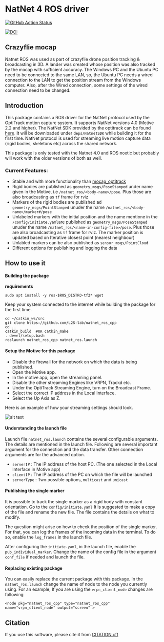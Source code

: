 # NatNet 4 ROS driver

[![GitHub Action Status](https://github.com/L2S-lab/natnet_ros_cpp/actions/workflows/main.yaml/badge.svg?event=push)](https://github.com/L2S-lab/natnet_ros_cpp)  

[![DOI](https://zenodo.org/badge/DOI/10.5281/zenodo.7773546.svg)](https://doi.org/10.5281/zenodo.7773546)

## Crazyflie mocap
Natnet ROS was used as part of crazyflie drone position tracking & broadcasting in 3D. A lander was created whose position was also tracked by the mocap with sufficient accuracy. The Windows PC and the Ubuntu PC need to be connected to the same LAN, so, the Ubuntu PC needs a wired connection to the LAN to get the position stream from the Windows computer. Also, after the Wired connection, some settings of the wired connection need to be changed. 

## Introduction
This package contains a ROS driver for the NatNet protocol used by the OptiTrack motion capture system. It supports NatNet versions 4.0 (Motive 2.2 and higher). The NatNet SDK provided by the optitrack can be found [here](https://optitrack.com/support/downloads/developer-tools.html#natnet-sdk). It will be downloaded under `deps/NatnetSDK` while building it for the first time. NatNet protocol is used for streaming live motion capture data (rigid bodies, skeletons etc) across the shared network. 

This package is only tested with the Natnet 4.0 and ROS noetic but probably will work with the older versions of both as well. 

### Current Features:
  
 - Stable and with more functionality than [mocap_optitrack](https://github.com/ros-drivers/mocap_optitrack)
 - Rigid bodies are published as `geometry_msgs/PoseStamped` under name given in the Motive, i.e `/natnet_ros/<body-name>/pose`. Plus those are also broadcasting as `tf` frame for rviz
 - Markers of the rigid bodies are published ad `geometry_msgs/PointStamped` unuder the name `/natnet_ros/<body-name>/marker#/pose`
 - Unlabeled markers with the initial position and the name mentione in the `/config/initiate.yaml`are published as `geometry_msgs/PoseStamped` unuder the name `/natnet_ros/<name-in-config-file>/pose`. Plus those are also broadcasting as `tf` frame for rviz. The marker position is updated based on Iterative closest point (nearest neighbour)
 - Unlabled markers can be also published as `sensor_msgs/PointCloud`
 - Different options for publishing and logging the data


## How to use it

#### Building the package
**requirements**
```
sudo apt install -y ros-$ROS_DISTRO-tf2* wget
```
Keep your system connected to the internet while building the package for the first time.
```
cd ~/catkin_ws/src
git clone https://github.com/L2S-lab/natnet_ros_cpp
cd ..
catkin_build  #OR catkin_make
. devel/setup.bash
roslaunch natnet_ros_cpp natnet_ros.launch
```

#### Setup the Motive for this package
- Disable the firewall for the network on which the data is being published.
- Open the Motive app. 
- In the motive app, open the streaming panel.
- Disable the other streaming Engines like VRPN, Trackd etc.
- Under the OptiTrack Streaming Engine, turn on the Broadcast Frame.
- Select the correct IP address in the Local Interface.
- Select the Up Axis as Z.

Here is an example of how your streaming settings should look.

![alt text](https://github.com/L2S-lab/natnet_ros_cpp/blob/noeitc/img/streaming.png)

#### Understanding the launch file
Launch file `natnet_ros.launch` contains the several configurable arguments. The details are mentioned in the launch file. Following are several important argument for the connection and the data transfer. Other connection arguments are for the advanced option.

- `serverIP` : The IP address of the host PC. (The one selected in the Local Interface in Motive app)
- `clientIP` : The IP address of the PC on which the file will be launched
- `serverType` : Two possible options, `multicast` and `unicast`

#### Publishing the single marker 
It is possible to track the single marker as a rigid body with constant orientation. Go to the `config/initiate.yaml` It is suggested to make a copy of the file and rename the new file.
The file contains the details on what to modify. 

The question might arise on how to check the position of the single marker. For that, you can log the frames of the incoming data in the terminal. To do so, enable the `log_frames` in the launch file.

After configuring the `initiate.yaml`, in the launch file, enable the `pub_individual_marker`. Change the name of the config file in the argument `conf_file` if needed and launch the file.

#### Replacing existing package
You can easily replace the current package with this package. In the `natnet_ros.launch` change the name of node to the node you currently using. For an example, 
If you are using the `vrpn_client_node`
changes are following

```
<node pkg="natnet_ros_cpp" type="natnet_ros_cpp" name="vrpn_client_node" output="screen" >   
```

## Citation
If you use this software, please cite it from [CITATION.cff](https://github.com/L2S-lab/natnet_ros_cpp/blob/noeitc/CITATION.cff)

